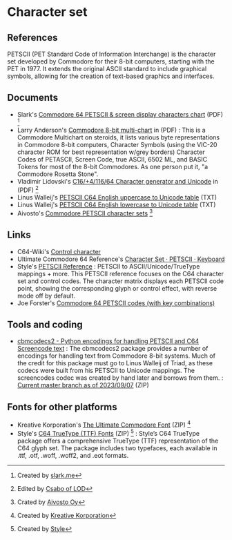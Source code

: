 # Character set

## References
PETSCII (PET Standard Code of Information Interchange) is the character set developed by Commodore for their 8-bit computers, starting with the PET in 1977. It extends the original ASCII standard to include graphical symbols, allowing for the creation of text-based graphics and interfaces.

## Documents
- Slark's [Commodore 64 PETSCII & screen display characters chart](character-set/C64_PETSCII_Screen_Display_Characters_Chart.pdf) (PDF) [^1]
- Larry Anderson's [Commodore 8-bit multi-chart](character-set/CBM_Character_Byte_Multichart.pdf) in (PDF)
:   This is a Commodore Multichart on steroids, it lists various byte representations in Commodore 8-bit computers, Character Symbols (using the VIC-20 character ROM for best representation w/grey borders) Character Codes of PETASCII, Screen Code, true ASCII, 6502 ML, and BASIC Tokens for most of the 8-bit Commodores. As one person put it, "a Commodore Rosetta Stone".
- Vladimir Lidovski's [C16/+4/116/64 Character generator and Unicode](character-set/C16_Plus4_116_64_Character_Generator.pdf) in (PDF) [^2]
- Linus Walleij's [PETSCII C64 English uppercase to Unicode table](character-set/petscii_c64en_uc.txt) (TXT)
- Linus Walleij's [PETSCII C64 English lowercase to Unicode table](character-set/petscii_c64en_lc.txt) (TXT)
- Aivosto's [Commodore PETSCII character sets](character-set/Commodore_PETSCII_Character_Sets.pdf) [^3]

## Links
- C64-Wiki's [Control character](https://www.c64-wiki.com/wiki/control_character)
- Ultimate Commodore 64 Reference's [Character Set · PETSCII · Keyboard](https://www.pagetable.com/c64ref/charset/)
- Style's [PETSCII Reference](https://style64.org/petscii/)
:    PETSCII to ASCII/Unicode/TrueType mappings + more. This PETSCII reference focuses on the C64 character set and control codes. The character matrix displays each PETSCII code point, showing the corresponding glyph or control effect, with reverse mode off by default.
- Joe Forster's [Commodore 64 PETSCII codes (with key combinations)](http://sta.c64.org/cbm64petkey.html)

## Tools and coding
- [cbmcodecs2 - Python encodings for handling PETSCII and C64 Screencode text](https://github.com/irmen/cbmcodecs2)
:   The cbmcodecs2 package provides a number of encodings for handling text from Commodore 8-bit systems. Much of the credit for this package must go to Linus Walleij of Triad, as these codecs were built from his PETSCII to Unicode mappings. The screencodes codec was created by hand later and borrows from them.
:   [Current master branch as of 2023/09/07](character-set/cbmcodecs2-main.zip) (ZIP)

## Fonts for other platforms
- Kreative Korporation's [The Ultimate Commodore Font](character-set/petme.zip) (ZIP) [^4]
- Style's [C64 TrueType (TTF) Fonts](character-set/C64_TrueType_v1.2.1-STYLE.zip) (ZIP) [^5]
:   Style’s C64 TrueType package offers a comprehensive TrueType (TTF) representation of the C64 glyph set. The package includes two typefaces, each available in .ttf, .otf, .woff, .woff2, and .eot formats.

[^1]: Created by [slark.me](https://slark.me/c64-petscii-screen-display-characters-chart.html)
[^2]: Edited by [Csabo of LOD](https://demozoo.org/sceners/17597)
[^3]: Crated by [Aivosto Oy](https://www.aivosto.com/articles/charsets.html)
[^4]: Created by [Kreative Korporation](https://www.kreativekorp.com/software/fonts/c64)
[^5]: Created by [Style](https://style64.org/c64-truetype)